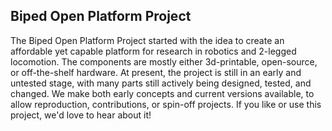 ## Biped Open Platform Project

The Biped Open Platform Project started with the idea to create an affordable yet capable platform for research in robotics and 2-legged locomotion. The components are mostly either 3d-printable, open-source, or off-the-shelf hardware. At present, the project is still in an early and untested stage, with many parts still actively being designed, tested, and changed. We make both early concepts and current versions available, to allow reproduction, contributions, or spin-off projects. If you like or use this project, we'd love to hear about it!   

### 

